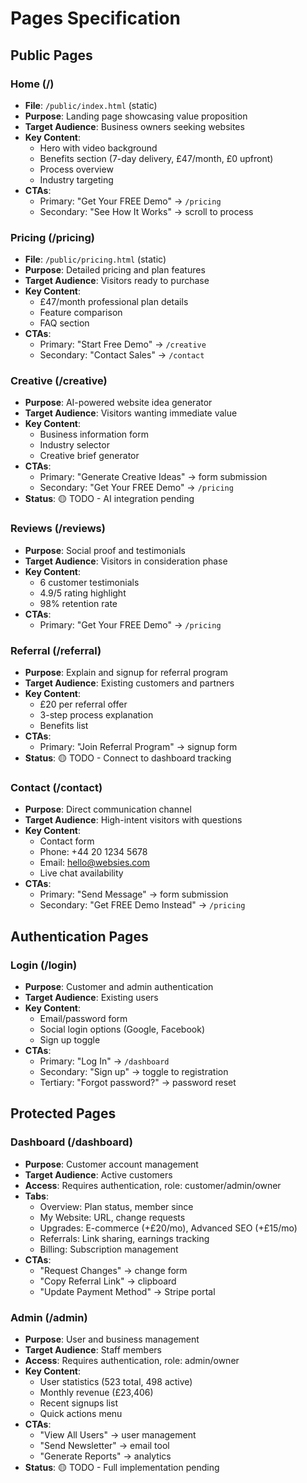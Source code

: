 # Pages Specification

## Public Pages

### Home (/)
- **File**: `/public/index.html` (static)
- **Purpose**: Landing page showcasing value proposition
- **Target Audience**: Business owners seeking websites
- **Key Content**:
  - Hero with video background
  - Benefits section (7-day delivery, £47/month, £0 upfront)
  - Process overview
  - Industry targeting
- **CTAs**:
  - Primary: "Get Your FREE Demo" → `/pricing`
  - Secondary: "See How It Works" → scroll to process

### Pricing (/pricing)
- **File**: `/public/pricing.html` (static)
- **Purpose**: Detailed pricing and plan features
- **Target Audience**: Visitors ready to purchase
- **Key Content**:
  - £47/month professional plan details
  - Feature comparison
  - FAQ section
- **CTAs**:
  - Primary: "Start Free Demo" → `/creative`
  - Secondary: "Contact Sales" → `/contact`

### Creative (/creative)
- **Purpose**: AI-powered website idea generator
- **Target Audience**: Visitors wanting immediate value
- **Key Content**:
  - Business information form
  - Industry selector
  - Creative brief generator
- **CTAs**:
  - Primary: "Generate Creative Ideas" → form submission
  - Secondary: "Get Your FREE Demo" → `/pricing`
- **Status**: 🟡 TODO - AI integration pending

### Reviews (/reviews)
- **Purpose**: Social proof and testimonials
- **Target Audience**: Visitors in consideration phase
- **Key Content**:
  - 6 customer testimonials
  - 4.9/5 rating highlight
  - 98% retention rate
- **CTAs**:
  - Primary: "Get Your FREE Demo" → `/pricing`

### Referral (/referral)
- **Purpose**: Explain and signup for referral program
- **Target Audience**: Existing customers and partners
- **Key Content**:
  - £20 per referral offer
  - 3-step process explanation
  - Benefits list
- **CTAs**:
  - Primary: "Join Referral Program" → signup form
- **Status**: 🟡 TODO - Connect to dashboard tracking

### Contact (/contact)
- **Purpose**: Direct communication channel
- **Target Audience**: High-intent visitors with questions
- **Key Content**:
  - Contact form
  - Phone: +44 20 1234 5678
  - Email: hello@websies.com
  - Live chat availability
- **CTAs**:
  - Primary: "Send Message" → form submission
  - Secondary: "Get FREE Demo Instead" → `/pricing`

## Authentication Pages

### Login (/login)
- **Purpose**: Customer and admin authentication
- **Target Audience**: Existing users
- **Key Content**:
  - Email/password form
  - Social login options (Google, Facebook)
  - Sign up toggle
- **CTAs**:
  - Primary: "Log In" → `/dashboard`
  - Secondary: "Sign up" → toggle to registration
  - Tertiary: "Forgot password?" → password reset

## Protected Pages

### Dashboard (/dashboard)
- **Purpose**: Customer account management
- **Target Audience**: Active customers
- **Access**: Requires authentication, role: customer/admin/owner
- **Tabs**:
  - Overview: Plan status, member since
  - My Website: URL, change requests
  - Upgrades: E-commerce (+£20/mo), Advanced SEO (+£15/mo)
  - Referrals: Link sharing, earnings tracking
  - Billing: Subscription management
- **CTAs**:
  - "Request Changes" → change form
  - "Copy Referral Link" → clipboard
  - "Update Payment Method" → Stripe portal

### Admin (/admin)
- **Purpose**: User and business management
- **Target Audience**: Staff members
- **Access**: Requires authentication, role: admin/owner
- **Key Content**:
  - User statistics (523 total, 498 active)
  - Monthly revenue (£23,406)
  - Recent signups list
  - Quick actions menu
- **CTAs**:
  - "View All Users" → user management
  - "Send Newsletter" → email tool
  - "Generate Reports" → analytics
- **Status**: 🟡 TODO - Full implementation pending